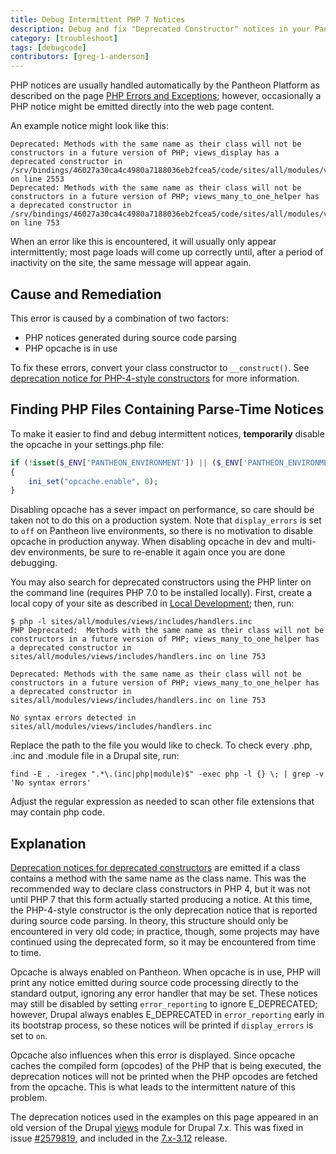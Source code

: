 ```yaml
---
title: Debug Intermittent PHP 7 Notices
description: Debug and fix "Deprecated Constructor" notices in your Pantheon site.
category: [troubleshoot]
tags: [debugcode]
contributors: [greg-1-anderson]
---
```


PHP notices are usually handled automatically by the Pantheon Platform as described on the page [PHP Errors and Exceptions](/php-errors); however, occasionally a PHP notice might be emitted directly into the web page content.

An example notice might look like this:
```
Deprecated: Methods with the same name as their class will not be constructors in a future version of PHP; views_display has a deprecated constructor in /srv/bindings/46027a30ca4c4980a7188036eb2fcea5/code/sites/all/modules/views/includes/view.inc on line 2553
Deprecated: Methods with the same name as their class will not be constructors in a future version of PHP; views_many_to_one_helper has a deprecated constructor in /srv/bindings/46027a30ca4c4980a7188036eb2fcea5/code/sites/all/modules/views/includes/handlers.inc on line 753
```

When an error like this is encountered, it will usually only appear intermittently; most page loads will come up correctly until, after a period of inactivity on the site, the same message will appear again.

## Cause and Remediation

This error is caused by a combination of two factors:

- PHP notices generated during source code parsing
- PHP opcache is in use

To fix these errors, convert your class constructor to `__construct()`. See [deprecation notice for PHP-4-style constructors](https://secure.php.net/manual/en/migration70.deprecated.php#migration70.deprecated.php4-constructors) for more information.

## Finding PHP Files Containing Parse-Time Notices

To make it easier to find and debug intermittent notices, **temporarily** disable the opcache in your settings.php file:
```php
if (!isset($_ENV['PANTHEON_ENVIRONMENT']) || ($_ENV['PANTHEON_ENVIRONMENT'] != 'live'))
{
    ini_set("opcache.enable", 0);
}
```

<Alert title="Warning" type="danger">

Disabling opcache has a sever impact on performance, so care should be taken not to do this on a production system. Note that `display_errors` is set to `off` on Pantheon live environments, so there is no motivation to disable opcache in production anyway. When disabling opcache in dev and multi-dev environments, be sure to re-enable it again once you are done debugging.

</Alert>

You may also search for deprecated constructors using the PHP linter on the command line (requires PHP 7.0 to be installed locally). First, create a local copy of your site as described in [Local Development](/local-development); then, run:
```
$ php -l sites/all/modules/views/includes/handlers.inc
PHP Deprecated:  Methods with the same name as their class will not be constructors in a future version of PHP; views_many_to_one_helper has a deprecated constructor in sites/all/modules/views/includes/handlers.inc on line 753

Deprecated: Methods with the same name as their class will not be constructors in a future version of PHP; views_many_to_one_helper has a deprecated constructor in sites/all/modules/views/includes/handlers.inc on line 753

No syntax errors detected in sites/all/modules/views/includes/handlers.inc
```
Replace the path to the file you would like to check. To check every .php, .inc and .module file in a Drupal site, run:
```
find -E . -iregex ".*\.(inc|php|module)$" -exec php -l {} \; | grep -v 'No syntax errors'
```
Adjust the regular expression as needed to scan other file extensions that may contain php code.

## Explanation

[Deprecation notices for deprecated constructors](https://secure.php.net/manual/en/migration70.deprecated.php#migration70.deprecated.php4-constructors) are emitted if a class contains a method with the same name as the class name. This was the recommended way to declare class constructors in PHP 4, but it was not until PHP 7 that this form actually started producing a notice. At this time, the PHP-4-style constructor is the only deprecation notice that is reported during source code parsing. In theory, this structure should only be encountered in very old code; in practice, though, some projects may have continued using the deprecated form, so it may be encountered from time to time.

Opcache is always enabled on Pantheon. When opcache is in use, PHP will print any notice emitted during source code processing directly to the standard output, ignoring any error handler that may be set. These notices may still be disabled by setting `error_reporting` to ignore E_DEPRECATED; however, Drupal always enables E_DEPRECATED in `error_reporting` early in its bootstrap process, so these notices will be printed if `display_errors` is set to `on`.

Opcache also influences when this error is displayed. Since opcache caches the compiled form (opcodes) of the PHP that is being executed, the deprecation notices will not be printed when the PHP opcodes are fetched from the opcache. This is what leads to the intermittent nature of this problem.

<Alert title="Note" type="info">

The deprecation notices used in the examples on this page appeared in an old version of the Drupal [views](https://www.drupal.org/project/views) module for Drupal 7.x. This was fixed in issue [#2579819](https://www.drupal.org/node/2579819), and included in the [7.x-3.12](https://www.drupal.org/project/views/releases/7.x-3.12) release.

</Alert>
